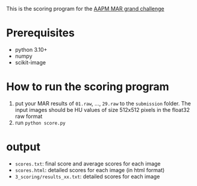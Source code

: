 This is the scoring program for the [AAPM MAR grand challenge](https://www.aapm.org/GrandChallenge/CT-MAR/)

# Prerequisites
* python 3.10+
* numpy
* scikit-image

# How to run the scoring program
1. put your MAR results of `01.raw`, ..., `29.raw` to the `submission` folder. The input images should be HU values of size 512x512 pixels in the float32 raw format
2. run `python score.py`

# output
* `scores.txt`: final score and average scores for each image
* `scores.html`: detailed scores for each image (in html format)
* `3_scoring/results_xx.txt`: detailed scores for each image
